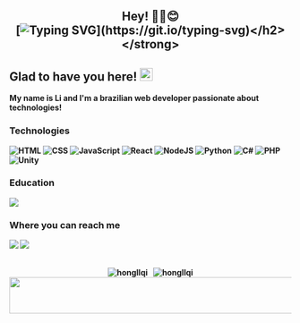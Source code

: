 <div align="center">
    
<strong><h2>Hey! ✌🏼😊 <br>
[![Typing SVG](https://readme-typing-svg.herokuapp.com?size=22&duration=5300&lines=I'm+Hong+Li,+the+artist.)](https://git.io/typing-svg)</h2></strong>
    
</div>

## Glad to have you here! <img src="https://ik.imagekit.io/joaonasc/GitHub/assets/wave_Mdjm5gVSL.gif" width="23">
My name is Li and I'm a brazilian web developer passionate about technologies! 

### Technologies
![HTML](https://img.shields.io/badge/HTML-blue?logo=html5&logoColor=white&color=E84F1D)
![CSS](https://img.shields.io/badge/CSS-blue?logo=css3&logoColor=white&color=blue)
![JavaScript](https://img.shields.io/badge/JavaScript-blue?logo=javascript&logoColor=black&color=EFD81D)
![React](https://img.shields.io/badge/React-blue?logo=react&logoColor=5ED3F3&color=1E2128)
![NodeJS](https://img.shields.io/badge/Node.js-blue?logo=node.js&logoColor=white&color=509941)
![Python](https://img.shields.io/badge/Python-14354C?logo=python&logoColor=white)
![C#](https://img.shields.io/badge/C%23-239120?logo=c-sharp&logoColor=white)
![PHP](https://img.shields.io/badge/PHP-777BB4?logo=php&logoColor=white)
![Unity](https://img.shields.io/badge/Unity-100000?logo=unity&logoColor=white)

### Education
<p>
  <a href="https://github.com/betrybe"><img src="https://img.shields.io/badge/Trybe-blueviolet?color=2EBB88"></a>
</p>

### Where you can reach me
<p>
  <a href="https://linkedin.com/in/hongllqi"><img src="https://img.shields.io/badge/LinkedIn-blue?logo=linkedin&logoColor=white&color=0073B1"></a>
  <a href="mailto:hongli1302@gmail.com"><img src="https://img.shields.io/badge/Email-hongli1302@gmail.com-white"></a>
</p>

<br>

<div align="center">
    
<img src="https://github-readme-stats-git-masterrstaa-rickstaa.vercel.app/api/top-langs?username=hongllqi&count_private=true&show_icons=true&locale=en&layout=compact&theme=radical" alt="hongllqi" />
&nbsp;
<img src="https://github-readme-stats-git-masterrstaa-rickstaa.vercel.app/api?username=hongllqi&count_private=true&show_icons=true&locale=en&layout=compact&theme=radical" alt="hongllqi" />

</div>

<img src="https://user-images.githubusercontent.com/108018406/212565138-f24c34c5-d0e1-4337-8f08-1b18412c8d1e.png" width="900" height="65" />




